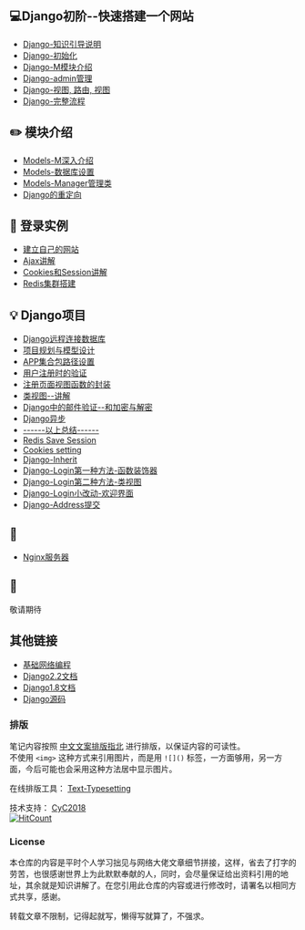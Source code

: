 ## :computer:Django初阶--快速搭建一个网站  
- [Django-知识引导说明](https://github.com/KissMyLady/Django/blob/master/Note/django_base_know.md)    
- [Django-初始化](https://github.com/KissMyLady/Django/blob/master/Note/django_base_operating.md)  
- [Django-M模块介绍](https://github.com/KissMyLady/Django/blob/master/Note/django_base_operating2.md)   
- [Django-admin管理](https://github.com/KissMyLady/Django/blob/master/Note/django_base_operating3.md)
- [Django-视图, 路由, 视图](https://github.com/KissMyLady/Django/blob/master/Note/django_base_operating4.md)  
- [Django-完整流程](https://github.com/KissMyLady/Django/blob/master/Note/django_base_operating5.md)

## :pencil2: 模块介绍   
- [Models-M深入介绍](https://github.com/KissMyLady/Django/blob/master/Note/Models_deep_sty.md) 
- [Models-数据库设置](https://github.com/KissMyLady/Django/blob/master/Note/Models_mysql.md)  
- [Models-Manager管理类](https://github.com/KissMyLady/Django/blob/master/Note/Models_Manager.md)  
- [Django的重定向](https://github.com/KissMyLady/Django/blob/master/Note/django_base_reload.md)   

## :floppy_disk: 登录实例  
 - [建立自己的网站](https://github.com/KissMyLady/Django/blob/master/Note/LOGIN_POST.md)  
 - [Ajax讲解](https://github.com/KissMyLady/Django/blob/master/Note/LOGIN_AJAX.md)
 - [Cookies和Session讲解](https://github.com/KissMyLady/Django/blob/master/Note/LOGIN_SESSION.md)   
 - [Redis集群搭建](https://github.com/KissMyLady/Tools/blob/master/note/redis_goup.md)     
  
## :bulb: Django项目  
 - [Django远程连接数据库](https://github.com/KissMyLady/Django/blob/master/Note/django_hight_items.md)  
 - [项目规划与模型设计](https://github.com/KissMyLady/Django/blob/master/Note/django_height_mysqlset.md)   
 - [APP集合包路径设置](https://github.com/KissMyLady/Django/blob/master/Note/django_height_package.md)  
 - [用户注册时的验证](https://github.com/KissMyLady/Django/blob/master/Note/django_height_userset.md)    
 - [注册页面视图函数的封装](https://github.com/KissMyLady/Django/blob/master/Note/django_hgight_register.md)    
 - [类视图--讲解](https://github.com/KissMyLady/Django/blob/master/Note/django_height_classviews.md)   
 - [Django中的邮件验证--和加密与解密](https://github.com/KissMyLady/Django/blob/master/Note/django_height_email.md)  
 - [Django异步](https://github.com/KissMyLady/Django/blob/master/Note/django_height_celery.md)  
 - [------以上总结------](https://github.com/KissMyLady/Django/blob/master/Note/django_height_signall.md)  
 - [Redis Save Session](https://github.com/KissMyLady/Django/blob/master/Note/django_height_session.md)  
 - [Cookies setting](https://github.com/KissMyLady/Django/blob/master/Note/django_height_cokkies.md)  
 - [Django-Inherit](https://github.com/KissMyLady/Django/blob/master/Note/django_height_inherit.md)  
 - [Django-Login第一种方法-函数装饰器](https://github.com/KissMyLady/Django/blob/master/Note/django_height_setlogin.md)  
 - [Django-Login第二种方法-类视图](https://github.com/KissMyLady/Django/blob/master/Note/django_height_lv2login.md)  
 - [Django-Login小改动-欢迎界面](https://github.com/KissMyLady/Django/blob/master/Note/django_height_userlogin.md)    
 - [Django-Address提交](https://github.com/KissMyLady/Django/blob/master/Note/django_height_setaddress.md) 
  
## :watermelon:  
- [Nginx服务器](https://github.com/KissMyLady/Django/blob/master/Note/nginx.md)  　

## :wrench:  
敬请期待

## 其他链接  
- [基础网络编程](https://github.com/KissMyLady/Web-of-Python)  
- [Django2.2文档](http://www.liujiangblog.com/course/django/89)  
- [Django1.8文档](https://yiyibooks.cn/xx/django_182/index.html)  
- [Django源码](https://github.com/django/django)  

### 排版    

笔记内容按照 [中文文案排版指北](https://github.com/sparanoid/chinese-copywriting-guidelines) 进行排版，以保证内容的可读性。  
不使用 `<img>` 这种方式来引用图片，而是用 `![]()` 标签，一方面够用，另一方面，今后可能也会采用这种方法居中显示图片。  

在线排版工具： [Text-Typesetting](https://github.com/CyC2018/Text-Typesetting)  

技术支持： [CyC2018](https://github.com/CyC2018/Text-Typesetting)  
[![HitCount](http://hits.dwyl.io/Kiss_My_Lady/Django.svg)](http://hits.dwyl.io/Kiss_My_Lady/Django)
### License  
本仓库的内容是平时个人学习拙见与网络大佬文章细节拼接，这样，省去了打字的劳苦，也很感谢世界上为此默默奉献的人，同时，会尽量保证给出资料引用的地址，其余就是知识讲解了。在您引用此仓库的内容或进行修改时，请署名以相同方式共享，感谢。  

转载文章不限制，记得起就写，懒得写就算了，不强求。  
